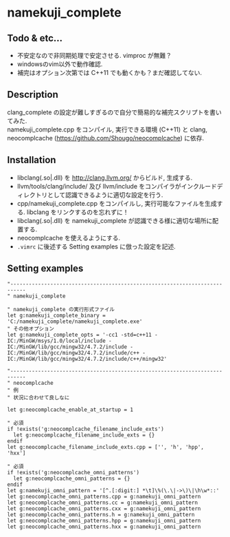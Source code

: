 **namekuji_complete**
=================

Todo & etc...
-----------

* 不安定なので非同期処理で安定させる. vimproc が無難？
* windowsのvim以外で動作確認.
* 補完はオプション次第では C++11 でも動くかも？まだ確認してない.

Description
-----------

clang\_complete の設定が難しすぎるので自分で簡易的な補完スクリプトを書いてみた.   
namekuji_complete.cpp をコンパイル, 実行できる環境 (C++11) と clang, neocomplcache (https://github.com/Shougo/neocomplcache) に依存.

Installation
-----------

* libclang(.so|.dll) を http://clang.llvm.org/ からビルド, 生成する.
* llvm/tools/clang/include/ 及び llvm/include をコンパイラがインクルードディレクトリとして認識できるように適切な設定を行う.
* cpp/namekuji_complete.cpp をコンパイルし, 実行可能なファイルを生成する. libclang をリンクするのを忘れずに！
* libclang(.so|.dll) を namekuji_complete が認識できる様に適切な場所に配置する.
* neocomplcache を使えるようにする.
* `.vimrc` に後述する Setting examples に倣った設定を記述.

Setting examples
-----------

```vim
"---------------------------------------------------------------------------
" namekuji_complete

" namekuji_complete の実行形式ファイル
let g:namekuji_complete_binary = 'C:/namekuji_complete/namekuji_complete.exe'
" その他オプション
let g:namekuji_complete_opts = '-cc1 -std=c++11 -IC:/MinGW/msys/1.0/local/include -IC:/MinGW/lib/gcc/mingw32/4.7.2/include -IC:/MinGW/lib/gcc/mingw32/4.7.2/include/c++ -IC:/MinGW/lib/gcc/mingw32/4.7.2/include/c++/mingw32'

"---------------------------------------------------------------------------
" neocomplcache
" 例
" 状況に合わせて良しなに

let g:neocomplcache_enable_at_startup = 1

" 必須
if !exists('g:neocomplcache_filename_include_exts')
  let g:neocomplcache_filename_include_exts = {}
endif
let g:neocomplcache_filename_include_exts.cpp = ['', 'h', 'hpp', 'hxx']

" 必須
if !exists('g:neocomplcache_omni_patterns')
  let g:neocomplcache_omni_patterns = {}
endif
let g:namekuji_omni_pattern = '[^.[:digit:] *\t]\%(\.\|->\)\|\h\w*::'
let g:neocomplcache_omni_patterns.cpp = g:namekuji_omni_pattern
let g:neocomplcache_omni_patterns.cc = g:namekuji_omni_pattern
let g:neocomplcache_omni_patterns.cxx = g:namekuji_omni_pattern
let g:neocomplcache_omni_patterns.h = g:namekuji_omni_pattern
let g:neocomplcache_omni_patterns.hpp = g:namekuji_omni_pattern
let g:neocomplcache_omni_patterns.hxx = g:namekuji_omni_pattern
```
